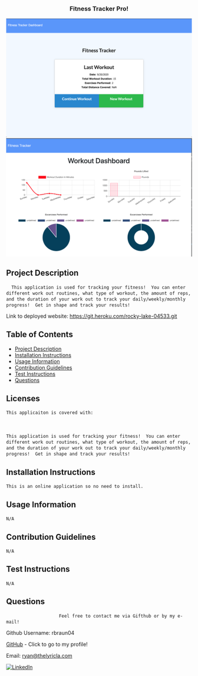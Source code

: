 ##  <h3 align = "center"> Fitness Tracker Pro! </h3>

<img src = "FitnessTracker1.png">
<img src = "FitnessTracker2.png">

                        
 ## Project Description 
      This application is used for tracking your fitness!  You can enter different work out routines, what type of workout, the amount of reps, and the duration of your work out to track your daily/weekly/monthly progress!  Get in shape and track your results!
                        
Link to deployed website:  https://git.heroku.com/rocky-lake-04533.git

 ## Table of Contents
* [Project Description](#project-description)
* [Installation Instructions](#installation-instructions)
* [Usage Information](#usage-information)
* [Contribution Guidelines](#contribution-guidelines)
* [Test Instructions](#test-instructions)
* [Questions](#questions)

    
 
## Licenses    
    This applicaiton is covered with:
    

    
    This application is used for tracking your fitness!  You can enter different work out routines, what type of workout, the amount of reps, and the duration of your work out to track your daily/weekly/monthly progress!  Get in shape and track your results!
                        
 ## Installation Instructions

    This is an online application so no need to install.
                        
 ## Usage Information
 
    N/A
                        
 ## Contribution Guidelines
 
    N/A
                        
 ## Test Instructions
 
    N/A
                        
 ## Questions
 
                        Feel free to contact me via Gifthub or by my e-mail!
Github Username:  rbraun04

 <a href = "https://github.com/rbraun04">GitHub</a> - Click to go to my profile!

 Email:  ryan@thelyricla.com

 [![LinkedIn][linkedin-shield]][linkedin-url]

[linkedin-shield]: https://img.shields.io/badge/-LinkedIn-black.svg?style=flat-square&logo=linkedin&colorB=555
[linkedin-url]: https://linkedin.com/in/ryangbraun
[Boost-shield]: https://img.shields.io/badge/License-Boost%201.0-lightblue.svg
[Boost-url]: https://www.boost.org/LICENSE_1_0.txt
                       